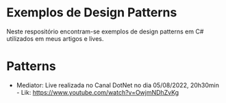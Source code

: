 # Exemplos de Design Patterns

Neste respositório encontram-se exemplos de design patterns em C# utilizados em meus artigos e lives.

# Patterns

- Mediator: Live realizada no Canal DotNet no dia 05/08/2022, 20h30min - Lik: https://www.youtube.com/watch?v=OwjmNDhZvKg
